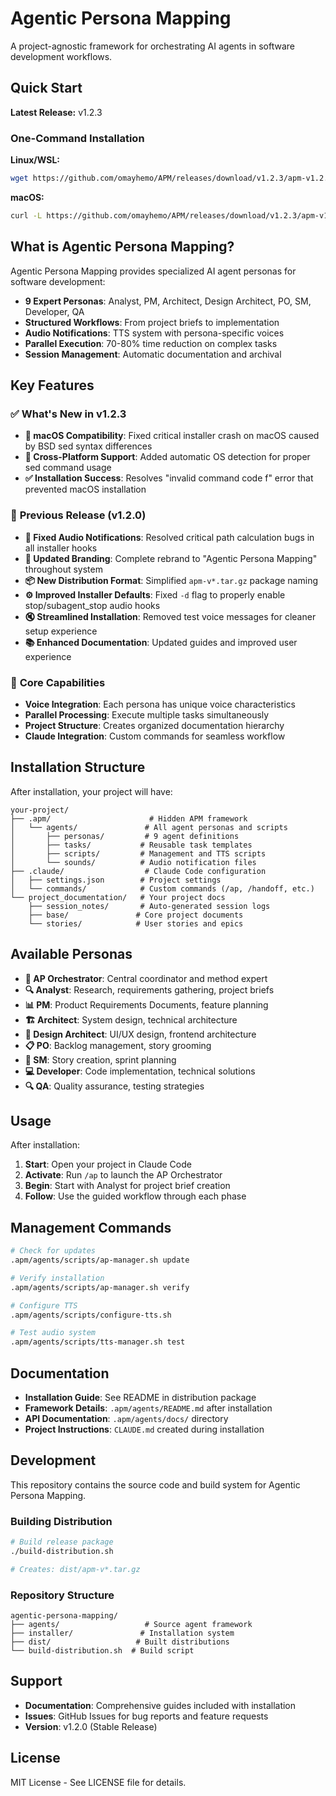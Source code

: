 # Agentic Persona Mapping

A project-agnostic framework for orchestrating AI agents in software development workflows.

## Quick Start

**Latest Release:** v1.2.3

### One-Command Installation

**Linux/WSL:**
```bash
wget https://github.com/omayhemo/APM/releases/download/v1.2.3/apm-v1.2.3.tar.gz && tar -xzf apm-v1.2.3.tar.gz && cd apm-v1.2.3 && ./installer/install.sh
```

**macOS:**
```bash
curl -L https://github.com/omayhemo/APM/releases/download/v1.2.3/apm-v1.2.3.tar.gz -o apm-v1.2.3.tar.gz && tar -xzf apm-v1.2.3.tar.gz && cd apm-v1.2.3 && ./installer/install.sh
```

## What is Agentic Persona Mapping?

Agentic Persona Mapping provides specialized AI agent personas for software development:

- **9 Expert Personas**: Analyst, PM, Architect, Design Architect, PO, SM, Developer, QA
- **Structured Workflows**: From project briefs to implementation
- **Audio Notifications**: TTS system with persona-specific voices  
- **Parallel Execution**: 70-80% time reduction on complex tasks
- **Session Management**: Automatic documentation and archival

## Key Features

### ✅ **What's New in v1.2.3**
- **🍎 macOS Compatibility**: Fixed critical installer crash on macOS caused by BSD sed syntax differences
- **🔧 Cross-Platform Support**: Added automatic OS detection for proper sed command usage
- **✅ Installation Success**: Resolves "invalid command code f" error that prevented macOS installation

### 🔄 **Previous Release (v1.2.0)**
- **🔧 Fixed Audio Notifications**: Resolved critical path calculation bugs in all installer hooks
- **🎨 Updated Branding**: Complete rebrand to "Agentic Persona Mapping" throughout system
- **📦 New Distribution Format**: Simplified `apm-v*.tar.gz` package naming
- **⚙️ Improved Installer Defaults**: Fixed `-d` flag to properly enable stop/subagent_stop audio hooks
- **🔇 Streamlined Installation**: Removed test voice messages for cleaner setup experience
- **📚 Enhanced Documentation**: Updated guides and improved user experience

### 🎯 **Core Capabilities**
- **Voice Integration**: Each persona has unique voice characteristics
- **Parallel Processing**: Execute multiple tasks simultaneously
- **Project Structure**: Creates organized documentation hierarchy
- **Claude Integration**: Custom commands for seamless workflow

## Installation Structure

After installation, your project will have:

```
your-project/
├── .apm/                      # Hidden APM framework
│   └── agents/               # All agent personas and scripts
│       ├── personas/         # 9 agent definitions  
│       ├── tasks/           # Reusable task templates
│       ├── scripts/         # Management and TTS scripts
│       └── sounds/          # Audio notification files
├── .claude/                  # Claude Code configuration
│   ├── settings.json        # Project settings
│   └── commands/            # Custom commands (/ap, /handoff, etc.)
└── project_documentation/   # Your project docs
    ├── session_notes/       # Auto-generated session logs
    ├── base/               # Core project documents
    └── stories/            # User stories and epics
```

## Available Personas

- **🎯 AP Orchestrator**: Central coordinator and method expert
- **🔍 Analyst**: Research, requirements gathering, project briefs  
- **📊 PM**: Product Requirements Documents, feature planning
- **🏗️ Architect**: System design, technical architecture
- **🎨 Design Architect**: UI/UX design, frontend architecture
- **📋 PO**: Backlog management, story grooming
- **🏃 SM**: Story creation, sprint planning
- **💻 Developer**: Code implementation, technical solutions
- **🔍 QA**: Quality assurance, testing strategies

## Usage

After installation:

1. **Start**: Open your project in Claude Code
2. **Activate**: Run `/ap` to launch the AP Orchestrator
3. **Begin**: Start with Analyst for project brief creation
4. **Follow**: Use the guided workflow through each phase

## Management Commands

```bash
# Check for updates
.apm/agents/scripts/ap-manager.sh update

# Verify installation
.apm/agents/scripts/ap-manager.sh verify

# Configure TTS
.apm/agents/scripts/configure-tts.sh

# Test audio system
.apm/agents/scripts/tts-manager.sh test
```

## Documentation

- **Installation Guide**: See README in distribution package
- **Framework Details**: `.apm/agents/README.md` after installation
- **API Documentation**: `.apm/agents/docs/` directory
- **Project Instructions**: `CLAUDE.md` created during installation

## Development

This repository contains the source code and build system for Agentic Persona Mapping.

### Building Distribution

```bash
# Build release package
./build-distribution.sh

# Creates: dist/apm-v*.tar.gz
```

### Repository Structure

```
agentic-persona-mapping/
├── agents/                   # Source agent framework
├── installer/               # Installation system
├── dist/                   # Built distributions
└── build-distribution.sh  # Build script
```

## Support

- **Documentation**: Comprehensive guides included with installation
- **Issues**: GitHub Issues for bug reports and feature requests
- **Version**: v1.2.0 (Stable Release)

## License

MIT License - See LICENSE file for details.